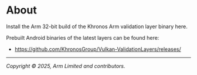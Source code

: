 # About

Install the Arm 32-bit build of the Khronos Arm validation layer binary here.

Prebuilt Android binaries of the latest layers can be found here:

  * https://github.com/KhronosGroup/Vulkan-ValidationLayers/releases/

- - -

_Copyright © 2025, Arm Limited and contributors._
